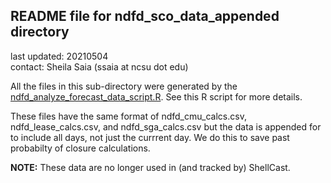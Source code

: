 ## README file for ndfd_sco_data_appended directory ##

last updated: 20210504<br/>
contact: Sheila Saia (ssaia at ncsu dot edu)

All the files in this sub-directory were generated by the [ndfd_analyze_forecast_data_script.R](https://github.ncsu.edu/biosystemsanalyticslab/shellcast/blob/master/analysis/ndfd_analyze_forecast_data_script.R). See this R script for more details.

These files have the same format of ndfd_cmu_calcs.csv, ndfd_lease_calcs.csv, and ndfd_sga_calcs.csv but the data is appended for to include all days, not just the currrent day. We do this to save past probabilty of closure calculations.

**NOTE:** These data are no longer used in (and tracked by) ShellCast.
